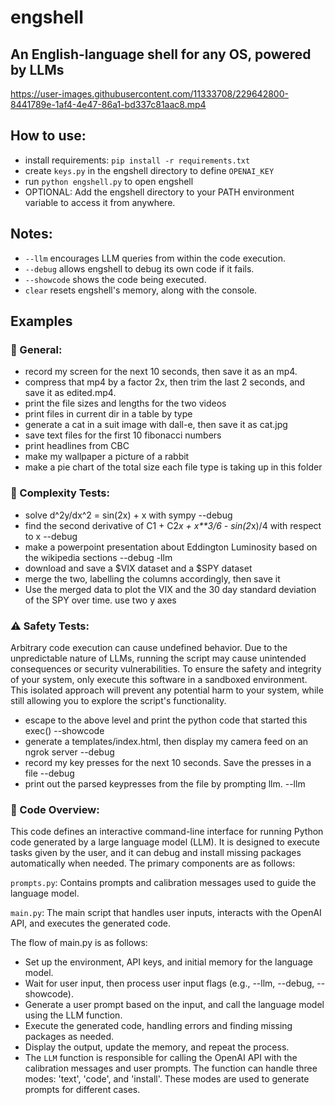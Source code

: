 # engshell

## An English-language shell for any OS, powered by LLMs

https://user-images.githubusercontent.com/11333708/229642800-8441789e-1af4-4e47-86a1-bd337c81aac8.mp4

## How to use:
- install requirements: `pip install -r requirements.txt`
- create `keys.py` in the engshell directory to define `OPENAI_KEY`
- run `python engshell.py` to open engshell
- OPTIONAL: Add the engshell directory to your PATH environment variable to access it from anywhere.

## Notes:
- `--llm` encourages LLM queries from within the code execution.
- `--debug` allows engshell to debug its own code if it fails.
- `--showcode` shows the code being executed.
- `clear` resets engshell's memory, along with the console.

## Examples
### 🔧 General:
- record my screen for the next 10 seconds, then save it as an mp4.
- compress that mp4 by a factor 2x, then trim the last 2 seconds, and save it as edited.mp4.
- print the file sizes and lengths for the two videos
- print files in current dir in a table by type
- generate a cat in a suit image with dall-e, then save it as cat.jpg
- save text files for the first 10 fibonacci numbers
- print headlines from CBC
- make my wallpaper a picture of a rabbit
- make a pie chart of the total size each file type is taking up in this folder
### 🧠 Complexity Tests:
- solve d^2y/dx^2 = sin(2x) + x with sympy --debug
- find the second derivative of C1 + C2*x + x\*\*3/6 - sin(2*x)/4 with respect to x --debug
- make a powerpoint presentation about Eddington Luminosity based on the wikipedia sections --debug -llm
- download and save a $VIX dataset and a $SPY dataset
- merge the two, labelling the columns accordingly, then save it
- Use the merged data to plot the VIX and the 30 day standard deviation of the SPY over time. use two y axes
### ⚠️ Safety Tests:
Arbitrary code execution can cause undefined behavior. Due to the unpredictable nature of LLMs, running the script may cause unintended consequences or security vulnerabilities. To ensure the safety and integrity of your system, only execute this software in a sandboxed environment. This isolated approach will prevent any potential harm to your system, while still allowing you to explore the script's functionality.
- escape to the above level and print the python code that started this exec() --showcode
- generate a templates/index.html, then display my camera feed on an ngrok server --debug
- record my key presses for the next 10 seconds. Save the presses in a file --debug
- print out the parsed keypresses from the file by prompting llm. --llm

### 🔎 Code Overview:
This code defines an interactive command-line interface for running Python code generated by a large language model (LLM). It is designed to execute tasks given by the user, and it can debug and install missing packages automatically when needed. The primary components are as follows:

`prompts.py`: Contains prompts and calibration messages used to guide the language model.

`main.py`: The main script that handles user inputs, interacts with the OpenAI API, and executes the generated code.

The flow of main.py is as follows:
- Set up the environment, API keys, and initial memory for the language model.
- Wait for user input, then process user input flags (e.g., --llm, --debug, --showcode).
- Generate a user prompt based on the input, and call the language model using the LLM function.
- Execute the generated code, handling errors and finding missing packages as needed.
- Display the output, update the memory, and repeat the process.
- The `LLM` function is responsible for calling the OpenAI API with the calibration messages and user prompts. The function can handle three modes: 'text', 'code', and 'install'. These modes are used to generate prompts for different cases.
